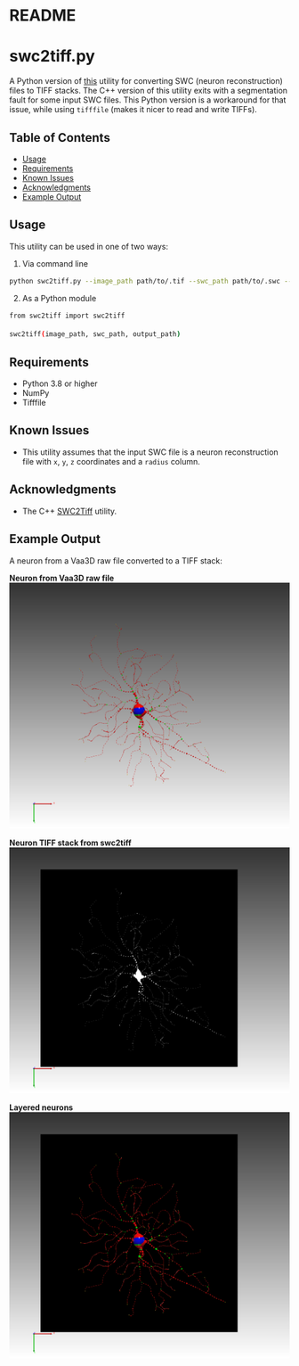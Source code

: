 **README**
================

**swc2tiff.py**
================

A Python version of [this](https://github.com/imadtoubal/swc-to-tif/tree/master) utility for converting SWC (neuron reconstruction) files to TIFF stacks. The C++ version of this utility exits with a segmentation fault for some input SWC files. This Python version is a workaround for that issue, while using `tifffile` (makes it nicer to read and write TIFFs).

**Table of Contents**
-----------------

* [Usage](#usage)
* [Requirements](#requirements)
* [Known Issues](#known-issues)
* [Acknowledgments](#acknowledgments)
* [Example Output](#example-output)

**Usage**
---------

This utility can be used in one of two ways:
1. Via command line
```bash
python swc2tiff.py --image_path path/to/.tif --swc_path path/to/.swc --output_path path/to/.tif
```
2. As a Python module
```bash
from swc2tiff import swc2tiff

swc2tiff(image_path, swc_path, output_path)
```

**Requirements**
---------------

* Python 3.8 or higher
* NumPy
* Tifffile

**Known Issues**
-----------------

* This utility assumes that the input SWC file is a neuron reconstruction file with `x`, `y`, `z` coordinates and a `radius` column.


**Acknowledgments**
------------------

- The C++ [SWC2Tiff](https://github.com/imadtoubal/swc-to-tif/tree/master) utility.

**Example Output**
------------------

A neuron from a Vaa3D raw file converted to a TIFF stack:

**Neuron from Vaa3D raw file**
!["Neuron from Vaa3D raw file"](assets/neuTubeCapture20250507_1.png)

**Neuron TIFF stack from swc2tiff**
!["Neuron TIFF stack"](assets/neuTubeCapture20250507_3.png)

**Layered neurons**
!["Layered neurons"](assets/neuTubeCapture20250507_2.png)

